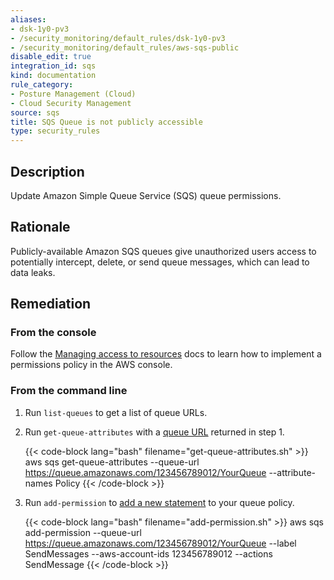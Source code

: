 ```yaml
---
aliases:
- dsk-1y0-pv3
- /security_monitoring/default_rules/dsk-1y0-pv3
- /security_monitoring/default_rules/aws-sqs-public
disable_edit: true
integration_id: sqs
kind: documentation
rule_category:
- Posture Management (Cloud)
- Cloud Security Management
source: sqs
title: SQS Queue is not publicly accessible
type: security_rules
---
```


## Description

Update Amazon Simple Queue Service (SQS) queue permissions.

## Rationale

Publicly-available Amazon SQS queues give unauthorized users access to potentially intercept, delete, or send queue messages, which can lead to data leaks.

## Remediation

### From the console

Follow the [Managing access to resources][1] docs to learn how to implement a permissions policy in the AWS console.

### From the command line

1. Run `list-queues` to get a list of queue URLs.
2. Run `get-queue-attributes` with a [queue URL][2] returned in step 1.

    {{< code-block lang="bash" filename="get-queue-attributes.sh" >}}
    aws sqs get-queue-attributes
        --queue-url https://queue.amazonaws.com/123456789012/YourQueue
        --attribute-names Policy
    {{< /code-block >}}

3. Run `add-permission` to [add a new statement][3] to your queue policy.

    {{< code-block lang="bash" filename="add-permission.sh" >}}
    aws sqs add-permission
        --queue-url https://queue.amazonaws.com/123456789012/YourQueue
        --label SendMessages
        --aws-account-ids 123456789012
        --actions SendMessage
    {{< /code-block >}}

[1]: https://docs.aws.amazon.com/AWSSimpleQueueService/latest/SQSDeveloperGuide/sqs-overview-of-managing-access.html#sqs-managing-access-to-resources
[2]: https://awscli.amazonaws.com/v2/documentation/api/latest/reference/sqs/get-queue-attributes.html
[3]: https://awscli.amazonaws.com/v2/documentation/api/latest/reference/sqs/add-permission.html
